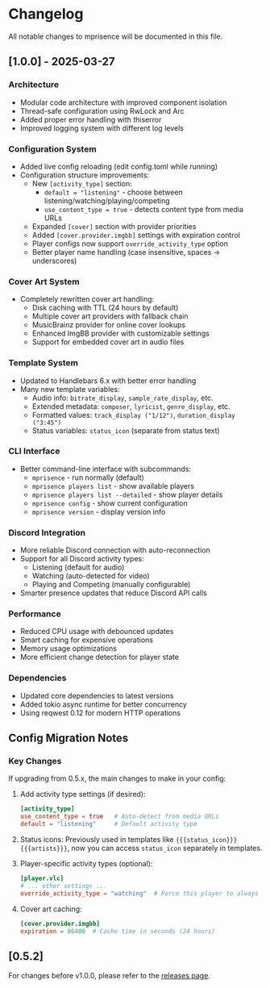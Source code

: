 # Changelog

All notable changes to mprisence will be documented in this file.

## [1.0.0] - 2025-03-27

### Architecture
- Modular code architecture with improved component isolation
- Thread-safe configuration using RwLock and Arc
- Added proper error handling with thiserror
- Improved logging system with different log levels

### Configuration System
- Added live config reloading (edit config.toml while running)
- Configuration structure improvements:
  - New `[activity_type]` section:
    - `default = "listening"` - choose between listening/watching/playing/competing
    - `use_content_type = true` - detects content type from media URLs
  - Expanded `[cover]` section with provider priorities
  - Added `[cover.provider.imgbb]` settings with expiration control
  - Player configs now support `override_activity_type` option
  - Better player name handling (case insensitive, spaces → underscores)

### Cover Art System
- Completely rewritten cover art handling:
  - Disk caching with TTL (24 hours by default)
  - Multiple cover art providers with fallback chain
  - MusicBrainz provider for online cover lookups
  - Enhanced ImgBB provider with customizable settings
  - Support for embedded cover art in audio files

### Template System
- Updated to Handlebars 6.x with better error handling
- Many new template variables:
  - Audio info: `bitrate_display`, `sample_rate_display`, etc.
  - Extended metadata: `composer`, `lyricist`, `genre_display`, etc.
  - Formatted values: `track_display ("1/12")`, `duration_display ("3:45")`
  - Status variables: `status_icon` (separate from status text)

### CLI Interface
- Better command-line interface with subcommands:
  - `mprisence` - run normally (default)
  - `mprisence players list` - show available players
  - `mprisence players list --detailed` - show player details
  - `mprisence config` - show current configuration
  - `mprisence version` - display version info

### Discord Integration
- More reliable Discord connection with auto-reconnection
- Support for all Discord activity types:
  - Listening (default for audio)
  - Watching (auto-detected for video)
  - Playing and Competing (manually configurable)
- Smarter presence updates that reduce Discord API calls

### Performance
- Reduced CPU usage with debounced updates
- Smart caching for expensive operations
- Memory usage optimizations
- More efficient change detection for player state

### Dependencies
- Updated core dependencies to latest versions
- Added tokio async runtime for better concurrency
- Using reqwest 0.12 for modern HTTP operations

## Config Migration Notes

### Key Changes

If upgrading from 0.5.x, the main changes to make in your config:

1. Add activity type settings (if desired):
   ```toml
   [activity_type]
   use_content_type = true   # Auto-detect from media URLs
   default = "listening"     # Default activity type
   ```

2. Status icons: Previously used in templates like `{{{status_icon}}} {{{artists}}}`, now you can access `status_icon` separately in templates.

3. Player-specific activity types (optional):
   ```toml
   [player.vlc]
   # ... other settings ...
   override_activity_type = "watching"  # Force this player to always use "Watching"
   ```

4. Cover art caching:
   ```toml
   [cover.provider.imgbb]
   expiration = 86400  # Cache time in seconds (24 hours)
   ```

## [0.5.2]

For changes before v1.0.0, please refer to the [releases page](https://github.com/lazykern/mprisence/releases).
